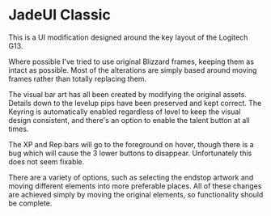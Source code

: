 # JadeUI Classic
This is a UI modification designed around the key layout of the Logitech G13.

Where possible I've tried to use original Blizzard frames, keeping them as intact as possible. Most of the alterations are simply based around moving frames rather than totally replacing them.  

The visual bar art has all been created by modifying the original assets. Details down to the levelup pips have been preserved and kept correct. The Keyring is automatically enabled regardless of level to keep the visual design consistent, and there's an option to enable the talent button at all times.

The XP and Rep bars will go to the foreground on hover, though there is a bug which will cause the 3 lower buttons to disappear. Unfortunately this does not seem fixable.

There are a variety of options, such as selecting the endstop artwork and moving different elements into more preferable places. All of these changes are achieved simply by moving the original elements, so functionality should be complete.


